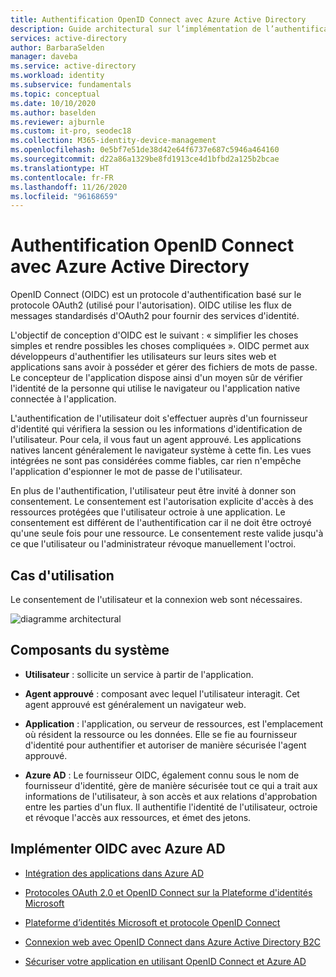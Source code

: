 ```yaml
---
title: Authentification OpenID Connect avec Azure Active Directory
description: Guide architectural sur l’implémentation de l’authentification OpenID Connect avec Azure Active Directory.
services: active-directory
author: BarbaraSelden
manager: daveba
ms.service: active-directory
ms.workload: identity
ms.subservice: fundamentals
ms.topic: conceptual
ms.date: 10/10/2020
ms.author: baselden
ms.reviewer: ajburnle
ms.custom: it-pro, seodec18
ms.collection: M365-identity-device-management
ms.openlocfilehash: 0e5bf7e51de38d42e64f6737e687c5946a464160
ms.sourcegitcommit: d22a86a1329be8fd1913ce4d1bfbd2a125b2bcae
ms.translationtype: HT
ms.contentlocale: fr-FR
ms.lasthandoff: 11/26/2020
ms.locfileid: "96168659"
---
```

# <a name="openid-connect-authentication-with-azure-active-directory"></a>Authentification OpenID Connect avec Azure Active Directory

OpenID Connect (OIDC) est un protocole d'authentification basé sur le protocole OAuth2 (utilisé pour l'autorisation). OIDC utilise les flux de messages standardisés d'OAuth2 pour fournir des services d'identité. 

L'objectif de conception d'OIDC est le suivant : « simplifier les choses simples et rendre possibles les choses compliquées ». OIDC permet aux développeurs d'authentifier les utilisateurs sur leurs sites web et applications sans avoir à posséder et gérer des fichiers de mots de passe. Le concepteur de l'application dispose ainsi d'un moyen sûr de vérifier l'identité de la personne qui utilise le navigateur ou l'application native connectée à l'application.

L'authentification de l'utilisateur doit s'effectuer auprès d'un fournisseur d'identité qui vérifiera la session ou les informations d'identification de l'utilisateur. Pour cela, il vous faut un agent approuvé. Les applications natives lancent généralement le navigateur système à cette fin. Les vues intégrées ne sont pas considérées comme fiables, car rien n'empêche l'application d'espionner le mot de passe de l'utilisateur. 

En plus de l'authentification, l'utilisateur peut être invité à donner son consentement. Le consentement est l'autorisation explicite d'accès à des ressources protégées que l'utilisateur octroie à une application. Le consentement est différent de l'authentification car il ne doit être octroyé qu'une seule fois pour une ressource. Le consentement reste valide jusqu'à ce que l'utilisateur ou l'administrateur révoque manuellement l'octroi. 

## <a name="use-when"></a>Cas d'utilisation

Le consentement de l'utilisateur et la connexion web sont nécessaires.

![diagramme architectural](./media/authentication-patterns/oidc-auth.png)

## <a name="components-of-system"></a>Composants du système

* **Utilisateur** : sollicite un service à partir de l'application.

* **Agent approuvé** : composant avec lequel l'utilisateur interagit. Cet agent approuvé est généralement un navigateur web.

* **Application** : l'application, ou serveur de ressources, est l'emplacement où résident la ressource ou les données. Elle se fie au fournisseur d'identité pour authentifier et autoriser de manière sécurisée l'agent approuvé. 

* **Azure AD** : Le fournisseur OIDC, également connu sous le nom de fournisseur d'identité, gère de manière sécurisée tout ce qui a trait aux informations de l'utilisateur, à son accès et aux relations d'approbation entre les parties d'un flux. Il authentifie l'identité de l'utilisateur, octroie et révoque l'accès aux ressources, et émet des jetons. 

## <a name="implement-oidc-with-azure-ad"></a>Implémenter OIDC avec Azure AD

* [Intégration des applications dans Azure AD](../saas-apps/tutorial-list.md) 

* [Protocoles OAuth 2.0 et OpenID Connect sur la Plateforme d'identités Microsoft](../develop/active-directory-v2-protocols.md) 

* [Plateforme d’identités Microsoft et protocole OpenID Connect](../develop/v2-protocols-oidc.md) 

* [Connexion web avec OpenID Connect dans Azure Active Directory B2C](../../active-directory-b2c/openid-connect.md) 

* [Sécuriser votre application en utilisant OpenID Connect et Azure AD](/learn/modules/secure-app-with-oidc-and-azure-ad/) 

